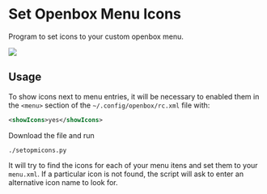 # Set Openbox Menu Icons

Program to set icons to your custom openbox menu.

![](demo.gif)

## Usage


To show icons next to menu entries, it will be necessary to enabled them in the
`<menu>` section of the `~/.config/openbox/rc.xml` file with:

```xml
<showIcons>yes</showIcons>
```

Download the file and run

```
./setopmicons.py
```

It will try to find the icons for each of your menu itens and set them to your
`menu.xml`. If a particular icon is not found, the script will ask to enter
an alternative icon name to look for.
